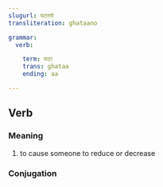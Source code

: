 ```yaml
---
slugurl: घटाणो
transliteration: ghataano

grammar:
  verb:

    term: घटा
    trans: ghataa
    ending: aa

---
```


## Verb

### Meaning

1. to cause someone to reduce or decrease

### Conjugation

<verb-conj :grammar="grammar"></verb-conj>

